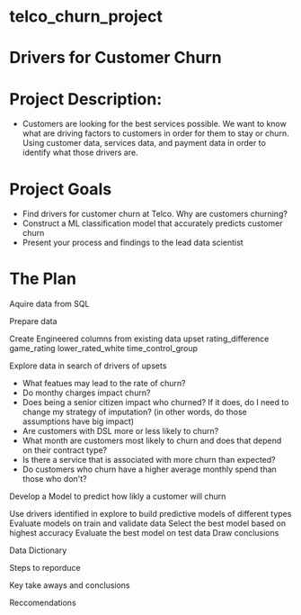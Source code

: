 # telco_churn_project
# Drivers for Customer Churn 

# Project Description: 
- Customers are looking for the best services possible. We want to know what are driving factors to customers in order for them to stay or churn. Using customer data, services data, and payment data in order to identify what those drivers are. 

# Project Goals 
- Find drivers for customer churn at Telco. Why are customers churning?
- Construct a ML classification model that accurately predicts customer churn
- Present your process and findings to the lead data scientist

# The Plan 
Aquire data from SQL

Prepare data

Create Engineered columns from existing data
upset
rating_difference
game_rating
lower_rated_white
time_control_group

Explore data in search of drivers of upsets
- What featues may lead to the rate of churn? 
- Do monthy charges impact churn? 
- Does being a senior citizen impact who churned? If it does, do I need to change my strategy of imputation? (in other words, do those assumptions have big impact)
- Are customers with DSL more or less likely to churn?
- What month are customers most likely to churn and does that depend on their contract type?
- Is there a service that is associated with more churn than expected?
- Do customers who churn have a higher average monthly spend than those who don't?

Develop a Model to predict how likly a customer will churn 

Use drivers identified in explore to build predictive models of different types
Evaluate models on train and validate data
Select the best model based on highest accuracy
Evaluate the best model on test data
Draw conclusions


Data Dictionary 

Steps to reporduce 

Key take aways and conclusions 

Reccomendations 
